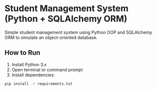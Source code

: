 # Student Management System (Python + SQLAlchemy ORM)

Simple student management system using Python OOP and SQLAlchemy ORM to simulate an object-oriented database.

## How to Run

1. Install Python 3.x
2. Open terminal or command prompt
3. Install dependencies:

```bash
pip install -r requirements.txt
